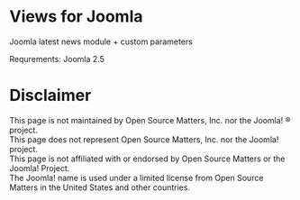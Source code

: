 Views for Joomla
====================

Joomla latest news module + custom parameters

Requrements:
Joomla 2.5

Disclaimer
====================
This page is not maintained by Open Source Matters, Inc. nor the Joomla! ® project.<br />
This page does not represent Open Source Matters, Inc. nor the Joomla! project.<br />
This page is not affiliated with or endorsed by Open Source Matters or the Joomla! Project.<br />
The Joomla! name is used under a limited license from Open Source Matters in the United States and other countries.

